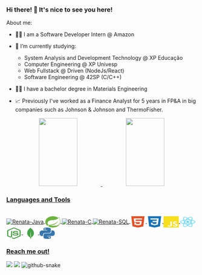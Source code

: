 ### Hi there! 👋 It's nice to see you here!

About me:

- 👩‍💻 I am a Software Developer Intern @ Amazon

- 🌱 I’m currently studying: 
    * System Analysis and Development Technology @ XP Educação
    * Computer Engineering @ XP Univesp
    * Web Fullstack @ Driven (NodeJs/React)
    * Software Engineering @ 42SP (C/C++)

- :woman_student: I have a bachelor degree in Materials Engineering
- :chart_with_upwards_trend: Previously I've worked as a Finance Analyst for 5 years in FP&A in big companies such as Johnson & Johnson and ThermoFisher.

<div align="center">
  <a href="https://github.com/renatainacio">
  <img height="180em" width="45%" src="https://github-readme-stats.vercel.app/api?username=renatainacio&show_icons=true&theme=dracula&include_all_commits=true"/>
  <img height="180em" width="45%" src="https://github-readme-stats.vercel.app/api/top-langs/?username=renatainacio&layout=compact&langs_count=10&theme=dracula"/>
</div>
  
###

### Languages and Tools
  
<div style="display: inline_block"><br>

  <img align="center" alt="Renata-Java" height="30" width="40" src="https://cdn.jsdelivr.net/gh/devicons/devicon/icons/java/java-original.svg">
  <img align="center" alt="Renata-Java" height="30" width="40" src="https://github.com/renatainacio/renatainacio/blob/main/spring-color.svg">
  <img align="center" alt="Renata-C" height="30" width="40" src="https://cdn.jsdelivr.net/gh/devicons/devicon/icons/c/c-original.svg">
  <img align="center" alt="Renata-SQL" height="30" width="40" src="https://cdn.jsdelivr.net/gh/devicons/devicon/icons/mysql/mysql-original-wordmark.svg">
  <img align="center" alt="Renata-html" height="30" width="40" src="https://github.com/renatainacio/renatainacio/blob/main/html5-color.svg">
  <img align="center" alt="Renata-css" height="30" width="40" src="https://github.com/renatainacio/renatainacio/blob/main/css3-color.svg">
  <img align="center" alt="Renata-js" height="30" width="40" src="https://github.com/renatainacio/renatainacio/blob/main/javascript-color.svg">
  <img align="center" alt="Renata-react" height="30" width="40" src="https://github.com/renatainacio/renatainacio/blob/main/react-color.svg">
  <img align="center" alt="Renata-nodejs" height="30" width="40" src="https://github.com/renatainacio/renatainacio/blob/main/nodedotjs-color.svg">
  <img align="center" alt="Renata-mongodb" height="30" width="40" src="https://github.com/renatainacio/renatainacio/blob/main/mongodb-color.svg">
  <img align="center" alt="Renata-python" height="30" width="40" src="https://github.com/renatainacio/renatainacio/blob/main/python-color.svg">
</div>

 ###
  
 ### Reach me out!

<div> 
  <a href="https://www.linkedin.com/in/renata-v-inacio/" target="_blank"><img src="https://img.shields.io/badge/-LinkedIn-%230077B5?style=for-the-badge&logo=linkedin&logoColor=white" target="_blank"></a> 
  <a href = "mailto:revazgauska@gmail.com"><img src="https://img.shields.io/badge/-Gmail-%23333?style=for-the-badge&logo=gmail&logoColor=white" target="_blank"></a>

 <picture>
  <source media="(prefers-color-scheme: dark)" srcset="https://raw.githubusercontent.com/renatainacio/renatainacio/output/github-contribution-grid-snake-dark.svg" />
  <source media="(prefers-color-scheme: light)" srcset="https://raw.githubusercontent.com/renatainacio/renatainacio/output/github-contribution-grid-snake.svg" />
  <img alt="github-snake" src="github-snake.svg" />
</picture>
  
</div>
